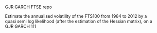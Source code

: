 GJR GARCH FTSE repo

Estimate the annualised volatility of the FTS100 from 1984 to 2012 by a quasi semi log likelihood (after the estimation of the Hessian matrix), on a GJR GARCH 111

